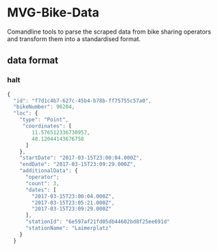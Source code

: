 # MVG-Bike-Data

Comandline tools to parse the scraped data from bike sharing operators and transform them into a standardised format. 
 
## data format

### halt

```javascript
{
  "id": "f7d1c4b7-627c-45b4-b78b-ff75755c57a0",
  "bikeNumber": 96204,
  "loc": {
    "type": "Point",
     "coordinates": [
        11.576512336730957,
        48.12044143676758
      ]
    },
    "startDate": "2017-03-15T23:00:04.000Z",
    "endDate": "2017-03-15T23:09:29.000Z",
    "additionalData": {
      "operator"; 
      "count": 3,
      "dates": [
        "2017-03-15T23:00:04.000Z",
        "2017-03-15T23:05:21.000Z",
        "2017-03-15T23:09:29.000Z"
      ],
      "stationId": "6e597af21fd05db44602bd8f25ee691d"
      "stationName": "Laimerplatz"
    }
  }
```